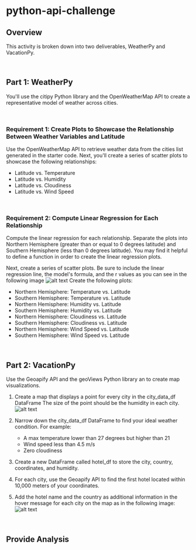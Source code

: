 # python-api-challenge

## Overview
This activity is broken down into two deliverables, WeatherPy and VacationPy.

&nbsp; 

## Part 1: WeatherPy
You'll use the citipy Python library and the OpenWeatherMap API to create a representative model of weather across cities. 
 
 &nbsp; 

### Requirement 1: Create Plots to Showcase the Relationship Between Weather Variables and Latitude

Use the OpenWeatherMap API to retrieve weather data from the cities list generated in the starter code. Next, you'll create a series of scatter plots to showcase the following relationships:

* Latitude vs. Temperature
* Latitude vs. Humidity
* Latitude vs. Cloudiness
* Latitude vs. Wind Speed
 
 &nbsp; 


### Requirement 2: Compute Linear Regression for Each Relationship

Compute the linear regression for each relationship. Separate the plots into Northern Hemisphere (greater than or equal to 0 degrees latitude) and Southern Hemisphere (less than 0 degrees latitude). You may find it helpful to define a function in order to create the linear regression plots.

Next, create a series of scatter plots. Be sure to include the linear regression line, the model's formula, and the r values as you can see in the following image
![alt text](https://static.bc-edx.com/data/dl-1-2/m6/lms/img/linear-regression-plot.png)
Create the following plots:
* Northern Hemisphere: Temperature vs. Latitude
* Southern Hemisphere: Temperature vs. Latitude
* Northern Hemisphere: Humidity vs. Latitude
* Southern Hemisphere: Humidity vs. Latitude
* Northern Hemisphere: Cloudiness vs. Latitude
* Southern Hemisphere: Cloudiness vs. Latitude
* Northern Hemisphere: Wind Speed vs. Latitude
* Southern Hemisphere: Wind Speed vs. Latitude

&nbsp; 

## Part 2: VacationPy

Use the Geoapify API and the geoViews Python library an to create map visualizations.

1. Create a map that displays a point for every city in the city_data_df DataFrame  The size of the point should be the humidity in each city.
![alt text](https://static.bc-edx.com/data/dl-1-2/m6/lms/img/humidity_map.png)
2. Narrow down the city_data_df DataFrame to find your ideal weather condition. For example:
    * A max temperature lower than 27 degrees but higher than 21
    * Wind speed less than 4.5 m/s
    * Zero cloudiness
5. Create a new DataFrame called hotel_df to store the city, country, coordinates, and humidity.

6. For each city, use the Geoapify API to find the first hotel located within 10,000 meters of your coordinates.

7. Add the hotel name and the country as additional information in the hover message for each city on the map as in the following image:
![alt text](https://static.bc-edx.com/data/dl-1-2/m6/lms/img/hotel_map.png)

&nbsp; 


## Provide Analysis
